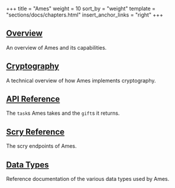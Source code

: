 +++
title = "Ames"
weight = 10
sort_by = "weight"
template = "sections/docs/chapters.html"
insert_anchor_links = "right"
+++

## [Overview](/reference/arvo/ames/ames)

An overview of Ames and its capabilities.

## [Cryptography](/reference/arvo/ames/cryptography)

A technical overview of how Ames implements cryptography.

## [API Reference](/reference/arvo/ames/tasks)

The `task`s Ames takes and the `gift`s it returns.

## [Scry Reference](/reference/arvo/ames/scry)

The scry endpoints of Ames.

## [Data Types](/reference/arvo/ames/data-types)

Reference documentation of the various data types used by Ames.
